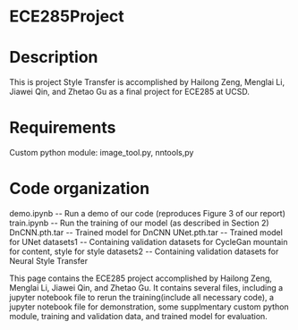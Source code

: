 # ECE285Project


Description
===========
This is project Style Transfer is accomplished by Hailong Zeng, Menglai Li, Jiawei Qin, and Zhetao Gu as a final project for ECE285 at UCSD.

Requirements
============
Custom python module: image_tool.py, nntools,py



Code organization
=================
demo.ipynb        --  Run a demo of our code (reproduces Figure 3 of our report)
train.ipynb       --  Run the training of our model (as described in Section 2)
DnCNN.pth.tar     --  Trained model for DnCNN
UNet.pth.tar      --  Trained model for UNet
datasets1         --  Containing validation datasets for CycleGan mountain for content, style for style
datasets2         --  Containing validation datasets for Neural Style Transfer





This page contains the ECE285 project accomplished by Hailong Zeng, Menglai Li, Jiawei Qin, and Zhetao Gu. It contains several files, including a jupyter notebook file to rerun the training(include all necessary code), a jupyter notebook file for demonstration, some supplmentary custom python module, training and validation data, and trained model for evaluation.

